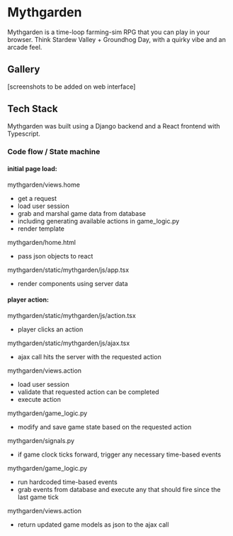# Mythgarden

Mythgarden is a time-loop farming-sim RPG that you can play in your browser. Think Stardew Valley + Groundhog Day, with a quirky vibe and an arcade feel.

## Gallery

[screenshots to be added on web interface]

## Tech Stack

Mythgarden was built using a Django backend and a React frontend with Typescript.

### Code flow / State machine

#### initial page load:

mythgarden/views.home
- get a request
- load user session
- grab and marshal game data from database
- including generating available actions in game_logic.py
- render template

mythgarden/home.html
- pass json objects to react

mythgarden/static/mythgarden/js/app.tsx
- render components using server data

#### player action:

mythgarden/static/mythgarden/js/action.tsx
- player clicks an action

mythgarden/static/mythgarden/js/ajax.tsx
- ajax call hits the server with the requested action

mythgarden/views.action
- load user session
- validate that requested action can be completed
- execute action

mythgarden/game_logic.py
- modify and save game state based on the requested action

mythgarden/signals.py
- if game clock ticks forward, trigger any necessary time-based events

mythgarden/game_logic.py
- run hardcoded time-based events
- grab events from database and execute any that should fire since the last game tick

mythgarden/views.action
- return updated game models as json to the ajax call



